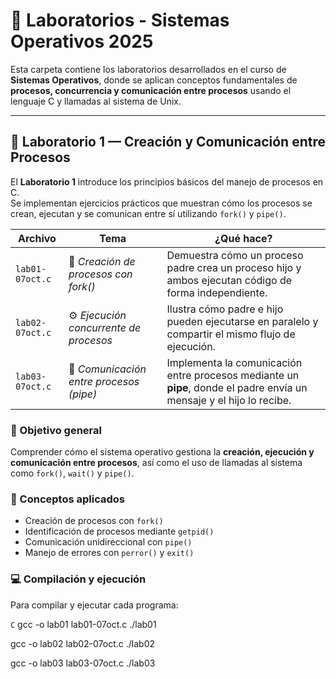 # 🔬 Laboratorios - Sistemas Operativos 2025

Esta carpeta contiene los laboratorios desarrollados en el curso de **Sistemas Operativos**, donde se aplican conceptos fundamentales de **procesos, concurrencia y comunicación entre procesos** usando el lenguaje C y llamadas al sistema de Unix.

---

## 📘 Laboratorio 1 — Creación y Comunicación entre Procesos

El **Laboratorio 1** introduce los principios básicos del manejo de procesos en C.  
Se implementan ejercicios prácticos que muestran cómo los procesos se crean, ejecutan y se comunican entre sí utilizando `fork()` y `pipe()`.

| Archivo | Tema | ¿Qué hace? |
|----------|------|-------------|
| `lab01-07oct.c` | 🧩 *Creación de procesos con fork()* | Demuestra cómo un proceso padre crea un proceso hijo y ambos ejecutan código de forma independiente. |
| `lab02-07oct.c` | ⚙️ *Ejecución concurrente de procesos* | Ilustra cómo padre e hijo pueden ejecutarse en paralelo y compartir el mismo flujo de ejecución. |
| `lab03-07oct.c` | 🔄 *Comunicación entre procesos (pipe)* | Implementa la comunicación entre procesos mediante un **pipe**, donde el padre envía un mensaje y el hijo lo recibe. |

### 🎯 Objetivo general
Comprender cómo el sistema operativo gestiona la **creación, ejecución y comunicación entre procesos**, así como el uso de llamadas al sistema como `fork()`, `wait()` y `pipe()`.

### 🧠 Conceptos aplicados
- Creación de procesos con `fork()`
- Identificación de procesos mediante `getpid()`
- Comunicación unidireccional con `pipe()`
- Manejo de errores con `perror()` y `exit()`

### 💻 Compilación y ejecución

Para compilar y ejecutar cada programa:

```C```
gcc -o lab01 lab01-07oct.c
./lab01

gcc -o lab02 lab02-07oct.c
./lab02

gcc -o lab03 lab03-07oct.c
./lab03
